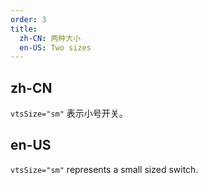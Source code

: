```yaml
---
order: 3
title:
  zh-CN: 两种大小
  en-US: Two sizes
---
```


## zh-CN

`vtsSize="sm"` 表示小号开关。

## en-US

`vtsSize="sm"` represents a small sized switch.


